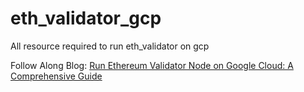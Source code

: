 # eth_validator_gcp
All resource required to run eth_validator on gcp

Follow Along Blog: [Run Ethereum Validator Node on Google Cloud: A Comprehensive Guide](https://devloper-hs.medium.com/run-ethereum-validator-node-on-google-cloud-a-comprehensive-guide-708ffa4ae853)
